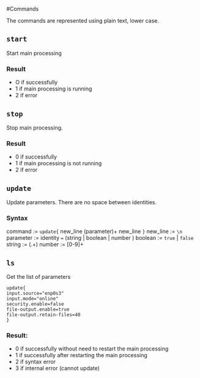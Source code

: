 
#Commands

The commands are represented using plain text, lower case.

## `start`

Start main processing

### Result

- O if successfully
- 1 if main processing is running
- 2 if error

## `stop`

Stop main processing.

### Result

- 0 if successfully
- 1 if main processing is not running
- 2 if error 


## `update`

Update parameters.
There are no space between identities.

### Syntax


command   := `update{` new_line (parameter)+ new_line `}`
new_line  := `\n`
parameter := identity `=` (string | boolean | number )
boolean   := `true` | `false`
string    := (.+)
number    := [0-9]+


## `ls`

Get the list of parameters


```
update{
input.source="enp0s3"
input.mode="online"
security.enable=false
file-output.enable=true
file-output.retain-files=40
}
```
### Result:

- 0 if successfully without need to restart the main processing
- 1 if successfully after restarting the main processing
- 2 if syntax error
- 3 if internal error (cannot update) 